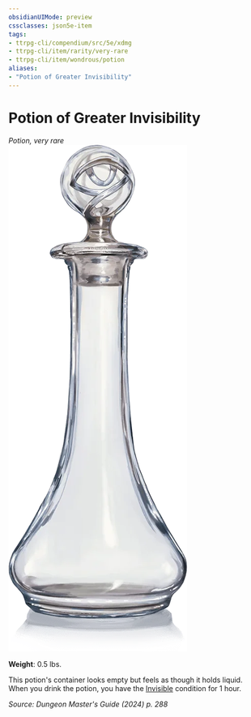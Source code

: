 ```yaml
---
obsidianUIMode: preview
cssclasses: json5e-item
tags:
- ttrpg-cli/compendium/src/5e/xdmg
- ttrpg-cli/item/rarity/very-rare
- ttrpg-cli/item/wondrous/potion
aliases: 
- "Potion of Greater Invisibility"
---
```

# Potion of Greater Invisibility
*Potion, very rare*  
![](3-Compendium/items/img/potion-of-greater-invisibility.webp#right)

**Weight**: 0.5 lbs.

This potion's container looks empty but feels as though it holds liquid. When you drink the potion, you have the [Invisible](3-Compendium/rules/conditions.md#Invisible) condition for 1 hour.

*Source: Dungeon Master's Guide (2024) p. 288*